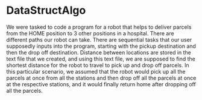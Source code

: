 # DataStructAlgo

We were tasked to code a program for a robot that helps to deliver parcels from the HOME
position to 3 other positions in a hospital. There are different paths our robot can
take. There are sequential tasks that our user supposedly inputs into the program,
starting with the pickup destination and then the drop off destination. 
Distance between locations are stored in the text file that we created, and using this text file, we
are supposed to find the shortest distance for the robot to travel to pick up and drop off
parcels.
In this particular scenario, we assumed that the robot would pick up all the parcels at once
from all the stations and then drop off all the parcels at once at the respective stations, and it
would finally return home after dropping off all the parcels.
